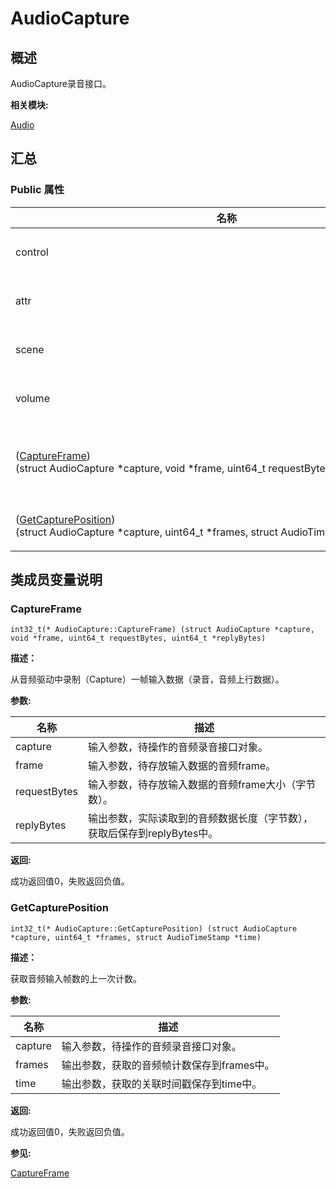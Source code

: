 # AudioCapture


## **概述**

AudioCapture录音接口。

**相关模块:**

[Audio](_audio.md)


## **汇总**


### Public 属性

  | 名称 | 描述 | 
| -------- | -------- |
| control | 音频控制能力接口，详情参考[AudioControl](_audio_control.md)。 | 
| attr | 音频属性能力接口，详情参考[AudioAttribute](_audio_attribute.md)。 | 
| scene | 音频场景能力接口，详情参考[AudioScene](_audio_scene.md)。 | 
| volume | 音频音量能力接口，详情参考[AudioVolume](_audio_volume.md)。 | 
| ([CaptureFrame](#captureframe))(struct&nbsp;AudioCapture&nbsp;\*capture,&nbsp;void&nbsp;\*frame,&nbsp;uint64_t&nbsp;requestBytes,&nbsp;uint64_t&nbsp;\*replyBytes) | 从音频驱动中录制（Capture）一帧输入数据（录音，音频上行数据）。 | 
| ([GetCapturePosition](#getcaptureposition))(struct&nbsp;AudioCapture&nbsp;\*capture,&nbsp;uint64_t&nbsp;\*frames,&nbsp;struct&nbsp;AudioTimeStamp&nbsp;\*time) | 获取音频输入帧数的上一次计数。 | 


## **类成员变量说明**


### CaptureFrame

  
```
int32_t(* AudioCapture::CaptureFrame) (struct AudioCapture *capture, void *frame, uint64_t requestBytes, uint64_t *replyBytes)
```

**描述：**

从音频驱动中录制（Capture）一帧输入数据（录音，音频上行数据）。

**参数:**

  | 名称 | 描述 | 
| -------- | -------- |
| capture | 输入参数，待操作的音频录音接口对象。 | 
| frame | 输入参数，待存放输入数据的音频frame。 | 
| requestBytes | 输入参数，待存放输入数据的音频frame大小（字节数）。 | 
| replyBytes | 输出参数，实际读取到的音频数据长度（字节数），获取后保存到replyBytes中。 | 

**返回:**

成功返回值0，失败返回负值。


### GetCapturePosition

  
```
int32_t(* AudioCapture::GetCapturePosition) (struct AudioCapture *capture, uint64_t *frames, struct AudioTimeStamp *time)
```

**描述：**

获取音频输入帧数的上一次计数。

**参数:**

  | 名称 | 描述 | 
| -------- | -------- |
| capture | 输入参数，待操作的音频录音接口对象。| 
| frames | 输出参数，获取的音频帧计数保存到frames中。 | 
| time | 输出参数，获取的关联时间戳保存到time中。 | 

**返回:**

成功返回值0，失败返回负值。

**参见:**

[CaptureFrame](#captureframe)
